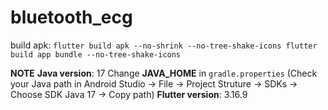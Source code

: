 # bluetooth_ecg

build apk: 
`
flutter build apk --no-shrink --no-tree-shake-icons
flutter build app bundle --no-tree-shake-icons
`

**NOTE**
**Java version**: 17
Change **JAVA_HOME** in `gradle.properties` (Check your Java path in Android Studio -> File -> Project Struture -> SDKs -> Choose SDK Java 17 -> Copy path)
**Flutter version**: 3.16.9
